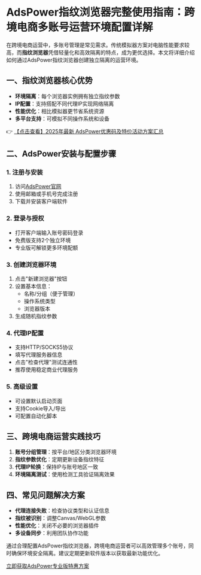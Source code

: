 # AdsPower指纹浏览器完整使用指南：跨境电商多账号运营环境配置详解

在跨境电商运营中，多账号管理是常见需求。传统模拟器方案对电脑性能要求较高，而**指纹浏览器**凭借轻量化和高效隔离的特点，成为更优选择。本文将详细介绍如何通过AdsPower指纹浏览器创建独立隔离的运营环境。

## 一、指纹浏览器核心优势

- **环境隔离**：每个浏览器实例拥有独立指纹参数
- **IP配置**：支持搭配不同代理IP实现网络隔离
- **性能优化**：相比模拟器更节省系统资源
- **多平台支持**：可模拟不同操作系统和设备

👉 [【点击查看】2025年最新 AdsPower优惠码及特价活动方案汇总](https://bit.ly/adspower_free)

## 二、AdsPower安装与配置步骤

### 1. 注册与安装
1. 访问[AdsPower官网](https://bit.ly/adspower_free)
2. 使用邮箱或手机号完成注册
3. 下载并安装客户端软件

### 2. 登录与授权
- 打开客户端输入账号密码登录
- 免费版支持2个独立环境
- 专业版可解锁更多环境配额

### 3. 创建浏览器环境
1. 点击"新建浏览器"按钮
2. 设置基本信息：
   - 名称/分组（便于管理）
   - 操作系统类型
   - 浏览器版本
3. 生成随机指纹参数

### 4. 代理IP配置
- 支持HTTP/SOCKS5协议
- 填写代理服务器信息
- 点击"检查代理"测试连通性
- 推荐使用稳定商业代理服务

### 5. 高级设置
- 可设置默认启动页面
- 支持Cookie导入/导出
- 可配置自动化脚本

## 三、跨境电商运营实践技巧

1. **账号分组管理**：按平台/地区分类浏览器环境
2. **指纹参数优化**：定期更新设备指纹特征
3. **代理IP轮换**：保持IP与账号地区一致
4. **环境隔离测试**：使用检测工具验证隔离效果

## 四、常见问题解决方案

- **代理连接失败**：检查协议类型和认证信息
- **指纹被识别**：调整Canvas/WebGL参数
- **性能优化**：关闭不必要的浏览器插件
- **多设备同步**：利用团队协作功能

通过合理配置AdsPower指纹浏览器，跨境电商运营者可以高效管理多个账号，同时确保环境安全隔离。建议定期更新软件版本以获取最新功能优化。

[立即获取AdsPower专业版特惠方案](https://bit.ly/adspower_free)